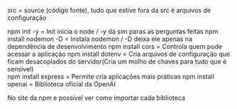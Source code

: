 src = source (código fonte), tudo que estive fora da src é arquivos de configuração

npm init -y = Init inicia o node / -y da sim paras as perguntas feitas
npm  install nodemon -D = Instala nodemon / -D deixa ele apenas na dependência de desenvolvimento 
npm install cors = Controla quem pode acessar a aplicação
npm install dotenv =  Cria arquivos de configuração que ficam desacoplados do servidor(Cria um molho de chaves para tudo que é sensível)  
npm install express = Permite cria aplicações mais práticas 
npm install openai = Biblioteca oficial da OpenAI

No site da npm e possível ver como importar cada biblioteca


